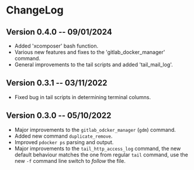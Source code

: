 # ChangeLog

## Version 0.4.0 -- 09/01/2024

 - Added 'xcomposer' bash function.
 - Various new features and fixes to the 'gitlab_docker_manager' command.
 - General improvements to the tail scripts and added 'tail_mail_log'.


## Version 0.3.1 -- 03/11/2022

 - Fixed bug in tail scripts in determining terminal columns.


## Version 0.3.0 -- 05/10/2022

 - Major improvements to the `gitlab_odcker_manager` (`gdm`) command.
 - Added new command `duplicate_remove`.
 - Improved `pdocker ps` parsing and output.
 - Major improvements to the `tail_http_access_log` command, the new default
   behaviour matches the one from regular `tail` command, use the new `-f`
   command line switch to *follow* the file.

